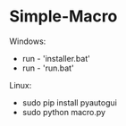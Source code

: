 # Simple-Macro

Windows:
- run - 'installer.bat'
- run - 'run.bat'

Linux:
- sudo pip install pyautogui
- sudo python macro.py
